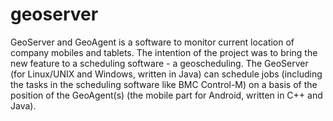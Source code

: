 geoserver
=========

GeoServer and GeoAgent is a software to monitor current location of company mobiles and tablets. The intention of the project was to bring the new feature to a scheduling software - a geoscheduling. The GeoServer (for Linux/UNIX and Windows, written in Java) can schedule jobs (including the tasks in the scheduling software like BMC Control-M) on a basis of the position of the GeoAgent(s) (the mobile part for Android, written in C++ and Java).



